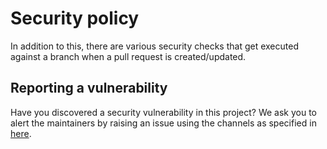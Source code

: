 <!--

        Copyright (c) 2023 Dell, Inc or its subsidiaries.

        This Source Code Form is subject to the terms of the Mozilla Public
        License, v. 2.0. If a copy of the MPL was not distributed with this
        file, You can obtain one at https://mozilla.org/MPL/2.0/.

-->
# Security policy

In addition to this, there are various security checks that get executed against a branch when a pull request is created/updated.

## Reporting a vulnerability

Have you discovered a security vulnerability in this project?
We ask you to alert the maintainers by raising an issue using the channels as specified in [here](./SUPPORT.md).
